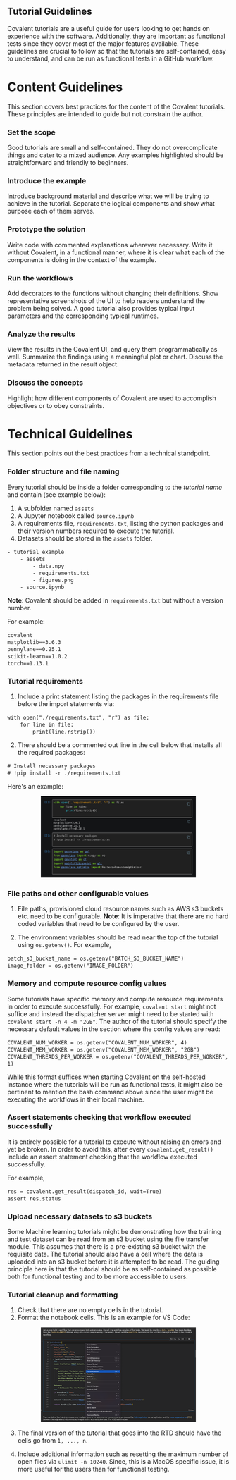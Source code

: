 ## Tutorial Guidelines

Covalent tutorials are a useful guide for users looking to get hands on experience with the software. Additionally, they are important as functional tests since they cover most of the major features available. These guidelines are crucial to follow so that the tutorials are self-contained, easy to understand, and can be run as functional tests in a GitHub workflow.


# Content Guidelines

This section covers best practices for the content of the Covalent tutorials. These principles are intended to guide but not constrain the author.

### Set the scope

Good tutorials are small and self-contained. They do not overcomplicate things and cater to a mixed audience. Any examples highlighted should be straightforward and friendly to beginners.

### Introduce the example

Introduce background material and describe what we will be trying to achieve in the tutorial. Separate the logical components and show what purpose each of them serves.

### Prototype the solution

Write code with commented explanations wherever necessary. Write it without Covalent, in a functional manner, where it is clear what each of the components is doing in the context of the example.

### Run the workflows

Add decorators to the functions without changing their definitions. Show representative screenshots of the UI to help readers understand the problem being solved. A good tutorial also provides typical input parameters and the corresponding typical runtimes.

### Analyze the results

View the results in the Covalent UI, and query them programmatically as well.  Summarize the findings using a meaningful plot or chart. Discuss the metadata returned in the result object.


### Discuss the concepts

Highlight how different components of Covalent are used to accomplish objectives or to obey constraints.


# Technical Guidelines

This section points out the best practices from a technical standpoint.

### Folder structure and file naming

Every tutorial should be inside a folder corresponding to the _tutorial name_ and contain (see example below):
1. A subfolder named `assets`
2. A Jupyter notebook called `source.ipynb`
3. A requirements file, `requirements.txt`, listing the python packages and their version numbers required to execute the tutorial.
4. Datasets should be stored in the `assets` folder.

```
- tutorial_example
    - assets
        - data.npy
        - requirements.txt
        - figures.png
    - source.ipynb
```

**Note**: Covalent should be added in `requirements.txt` but without a version number.

For example:

```
covalent
matplotlib==3.6.3
pennylane==0.25.1
scikit-learn==1.0.2
torch==1.13.1
```

### Tutorial requirements

1. Include a print statement listing the packages in the requirements file before the import statements via:

```{code}
with open("./requirements.txt", "r") as file:
    for line in file:
        print(line.rstrip())

```

2. There should be a commented out line in the cell below that installs all the required packages:

```{code}
# Install necessary packages
# !pip install -r ./requirements.txt

```

Here's an example:


<div align="center">
<img src="./source/_static/tutorial_guideline_requirements.png" style="width: 70%; height: 70%" />
</div>

### File paths and other configurable values

1. File paths, provisioned cloud resource names such as AWS s3 buckets etc. need to be configurable.
**Note**: It is imperative that there are no hard coded variables that need to be configured by the user.

2. The environment variables should be read near the top of the tutorial using `os.getenv()`. For example,
```
batch_s3_bucket_name = os.getenv("BATCH_S3_BUCKET_NAME")
image_folder = os.getenv("IMAGE_FOLDER")

```


### Memory and compute resource config values

Some tutorials have specific memory and compute resource requirements in order to execute successfully. For example, `covalent start` might not suffice and instead the dispatcher server might need to be started with `covalent start -n 4 -m "2GB"`. The author of the tutorial should specify the necessary default values in the section where the config values are read:

```{code}
COVALENT_NUM_WORKER = os.getenv("COVALENT_NUM_WORKER", 4)
COVALENT_MEM_WORKER = os.getenv("COVALENT_MEM_WORKER", "2GB")
COVALENT_THREADS_PER_WORKER = os.getenv("COVALENT_THREADS_PER_WORKER", 1)

```

While this format suffices when starting Covalent on the self-hosted instance where the tutorials will be run as functional tests, it might also be pertinent to mention the bash command above since the user might be executing the workflows in their local machine.


### Assert statements checking that workflow executed successfully

It is entirely possible for a tutorial to execute without raising an errors and yet be broken. In order to avoid this, after every `covalent.get_result()` include an assert statement checking that the workflow executed successfully.

For example,

```{code}
res = covalent.get_result(dispatch_id, wait=True)
assert res.status

```


### Upload necessary datasets to s3 buckets

Some Machine learning tutorials might be demonstrating how the training and test dataset can be read from an s3 bucket using the file transfer module. This assumes that there is a pre-existing s3 bucket with the requisite data. The tutorial should also have a cell where the data is uploaded into an s3 bucket before it is attempted to be read. The guiding principle here is that the tutorial should be as self-contained as possible both for functional testing and to be more accessible to users.


### Tutorial cleanup and formatting

1. Check that there are no empty cells in the tutorial.
2. Format the notebook cells. This is an example for VS Code:

<div align="center">
<img src="./source/_static/tutorial_guideline_notebook_formatting.png" style="width: 70%; height: 70%" />
</div>

3. The final version of the tutorial that goes into the RTD should have the cells go from `1, ..., n`.

4. Include additional information such as resetting the maximum number of open files via `ulimit -n 10240`. Since, this is a MacOS specific issue, it is more useful for the users than for functional testing.
